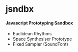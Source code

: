 # jsndbx
#### Javascript Prototyping Sandbox

* Euclidean Rhythms
* Space Synthesiser Prototype
* Fixed Sampler (SoundFont)